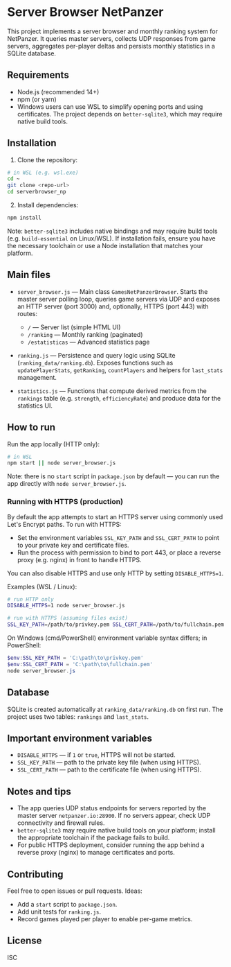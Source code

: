 # Server Browser NetPanzer

This project implements a server browser and monthly ranking system for NetPanzer.
It queries master servers, collects UDP responses from game servers, aggregates per-player deltas and persists monthly statistics in a SQLite database.

## Requirements

- Node.js (recommended 14+)
- npm (or yarn)
- Windows users can use WSL to simplify opening ports and using certificates. The project depends on `better-sqlite3`, which may require native build tools.

## Installation

1. Clone the repository:

```bash
# in WSL (e.g. wsl.exe)
cd ~
git clone <repo-url>
cd serverbrowser_np
```

2. Install dependencies:

```bash
npm install
```

Note: `better-sqlite3` includes native bindings and may require build tools (e.g. `build-essential` on Linux/WSL). If installation fails, ensure you have the necessary toolchain or use a Node installation that matches your platform.

## Main files

- `server_browser.js` — Main class `GamesNetPanzerBrowser`. Starts the master server polling loop, queries game servers via UDP and exposes an HTTP server (port 3000) and, optionally, HTTPS (port 443) with routes:
  - `/` — Server list (simple HTML UI)
  - `/ranking` — Monthly ranking (paginated)
  - `/estatisticas` — Advanced statistics page

- `ranking.js` — Persistence and query logic using SQLite (`ranking_data/ranking.db`). Exposes functions such as `updatePlayerStats`, `getRanking`, `countPlayers` and helpers for `last_stats` management.

- `statistics.js` — Functions that compute derived metrics from the `rankings` table (e.g. `strength`, `efficiencyRate`) and produce data for the statistics UI.

## How to run

Run the app locally (HTTP only):

```bash
# in WSL
npm start || node server_browser.js
```

Note: there is no `start` script in `package.json` by default — you can run the app directly with `node server_browser.js`.

### Running with HTTPS (production)

By default the app attempts to start an HTTPS server using commonly used Let's Encrypt paths. To run with HTTPS:

- Set the environment variables `SSL_KEY_PATH` and `SSL_CERT_PATH` to point to your private key and certificate files.
- Run the process with permission to bind to port 443, or place a reverse proxy (e.g. nginx) in front to handle HTTPS.

You can also disable HTTPS and use only HTTP by setting `DISABLE_HTTPS=1`.

Examples (WSL / Linux):

```bash
# run HTTP only
DISABLE_HTTPS=1 node server_browser.js

# run with HTTPS (assuming files exist)
SSL_KEY_PATH=/path/to/privkey.pem SSL_CERT_PATH=/path/to/fullchain.pem node server_browser.js
```

On Windows (cmd/PowerShell) environment variable syntax differs; in PowerShell:

```powershell
$env:SSL_KEY_PATH = 'C:\path\to\privkey.pem'
$env:SSL_CERT_PATH = 'C:\path\to\fullchain.pem'
node server_browser.js
```

## Database

SQLite is created automatically at `ranking_data/ranking.db` on first run. The project uses two tables: `rankings` and `last_stats`.

## Important environment variables

- `DISABLE_HTTPS` — if `1` or `true`, HTTPS will not be started.
- `SSL_KEY_PATH` — path to the private key file (when using HTTPS).
- `SSL_CERT_PATH` — path to the certificate file (when using HTTPS).

## Notes and tips

- The app queries UDP status endpoints for servers reported by the master server `netpanzer.io:28900`. If no servers appear, check UDP connectivity and firewall rules.
- `better-sqlite3` may require native build tools on your platform; install the appropriate toolchain if the package fails to build.
- For public HTTPS deployment, consider running the app behind a reverse proxy (nginx) to manage certificates and ports.

## Contributing

Feel free to open issues or pull requests. Ideas:

- Add a `start` script to `package.json`.
- Add unit tests for `ranking.js`.
- Record games played per player to enable per-game metrics.

## License

ISC
